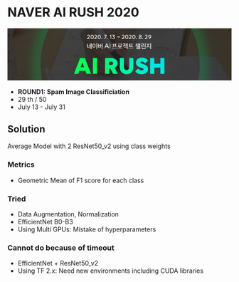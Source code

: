 # NAVER AI RUSH 2020
![title](./header_img/header.png)

- **ROUND1: Spam Image Classificiation** 
- 29 th / 50
- July 13 - July 31

## Solution
Average Model with 2 ResNet50_v2 using class weights

### Metrics
- Geometric Mean of F1 score for each class

### Tried
- Data Augmentation, Normalization
- EfficientNet B0-B3
- Using Multi GPUs: Mistake of hyperparameters 

### Cannot do because of timeout
- EfficientNet + ResNet50_v2
- Using TF 2.x: Need new environments including CUDA libraries